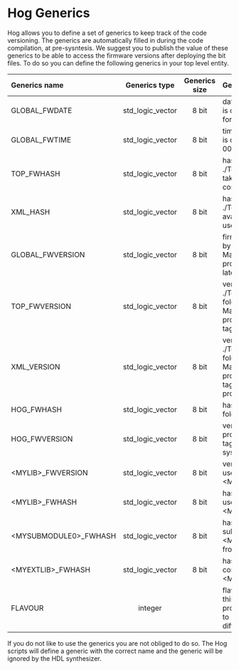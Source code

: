 # Hog Generics

Hog allows you to define a set of generics to keep track of the code versioning. 
The generics are automatically filled in during the code compilation, at pre-sysntesis.
We suggest you to publish the value of these generics to be able to access the firmware versions after deploying the bit files.
To do so you can define the following generics in your top level entity.

| Generics name           | Generics type      | Generics size | Generics description                                                                                                                                       |
|:------------------------|:------------------:|:-------------:|:-----------------------------------------------------------------------------------------------------------------------------------------------------------|
| GLOBAL_FWDATE           | std_logic_vector   | 8 bit         | date in wich the firmware is compiled it uses d m Y format                                                                                                 |
| GLOBAL_FWTIME           | std_logic_vector   | 8 bit         | time in shich the firmware is compiled it uses 00H:M:S fromat                                                                                              | 
| TOP_FWHASH              | std_logic_vector   | 8 bit         | hash code for the folder ./Top/\<project_name\> taken from the latest git commit                                                                           | 
| XML_HASH                | std_logic_vector   | 8 bit         | hash code for the folder ./Top/\<project_name\>/xml, available if your project uses IPbus                                                                  |
| GLOBAL_FWVERSION        | std_logic_vector   | 8 bit         | firmware version produced by HOG, it has the form MajorMinorCommit, is produced starting from the latest tag                                               | 
| TOP_FWVERSION           | std_logic_vector   | 8 bit         | version for the ./Top/\<project_name\> folder, it has the form MajorMinorCommit, is produced from the latest tag                                           |
| XML_VERSION             | std_logic_vector   | 8 bit         | version for the ./Top/\<project_name\>/xml folder, it has the form MajorMinorCommit, is produced from the latest tag(available if your project uses IPbus) | 
| HOG_FWHASH              | std_logic_vector   | 8 bit         | hash code for the HOG folder                                                                                                                               | 
| HOG_FWVERSION           | std_logic_vector   | 8 bit         | version for the Hog folder, produced from the latest tag, set during pre-sysntehsis                                                                        |
| \<MYLIB\>_FWVERSION     | std_logic_vector   | 8 bit         | version for the list files used in defining library \<MYLIB\>                                                                                              |
| \<MYLIB\>_FWHASH        | std_logic_vector   | 8 bit         | hash code for the list files used in defining library \<MYLIB\>                                                                                            |
| \<MYSUBMODULE0\>_FWHASH | std_logic_vector   | 8 bit         | hash code for the submodule \<MYSUBMODULE\> taken from its latest commit                                                                                   |
| \<MYEXTLIB\>_FWHASH     | std_logic_vector   | 8 bit         | hash code for the list file containing the \<MYEXTLIB\> library                                                                                            |
| FLAVOUR                 | integer            |               | flavor used for generating this bit file, set if ypour project uses HOG flavours to produce bit files for different FPGAs                                  |

If you do not like to use the generics you are not obliged to do so.
The Hog scripts will define a generic with the correct name and the generic will be ignored by the HDL synthesizer.

